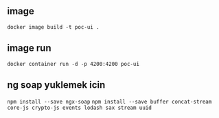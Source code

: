 
## image

`docker image build -t poc-ui .`


## image run

`docker container run -d -p 4200:4200 poc-ui`

## ng soap yuklemek icin
`npm install --save ngx-soap`
`npm install --save buffer concat-stream core-js crypto-js events lodash sax stream uuid`
